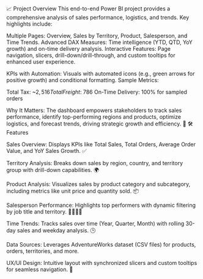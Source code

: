 📈 Project Overview
This end-to-end Power BI project provides a comprehensive analysis of sales performance, logistics, and trends. Key highlights include:

Multiple Pages: Overview, Sales by Territory, Product, Salesperson, and Time Trends.
Advanced DAX Measures: Time intelligence (YTD, QTD, YoY growth) and on-time delivery analysis.
Interactive Features: Page navigation, slicers, drill-down/drill-through, and custom tooltips for enhanced user experience.

KPIs with Automation: Visuals with automated icons (e.g., green arrows for positive growth) and conditional formatting.
Sample Metrics:

Total Tax: ~$2,516
Total Freight: ~$786
On-Time Delivery: 100% for sampled orders



Why It Matters: The dashboard empowers stakeholders to track sales performance, identify top-performing regions and products, optimize logistics, and forecast trends, driving strategic growth and efficiency. 🚀
🛠️ Features

Sales Overview: Displays KPIs like Total Sales, Total Orders, Average Order Value, and YoY Sales Growth. ✅

Territory Analysis: Breaks down sales by region, country, and territory group with drill-down capabilities. 🌍

Product Analysis: Visualizes sales by product category and subcategory, including metrics like unit price and quantity sold. 📦

Salesperson Performance: Highlights top performers with dynamic filtering by job title and territory. 👩‍💼👨‍💼

Time Trends: Tracks sales over time (Year, Quarter, Month) with rolling 30-day sales and weekday analysis. 🕒

Data Sources: Leverages AdventureWorks dataset (CSV files) for products, orders, territories, and more.

UX/UI Design: Intuitive layout with synchronized slicers and custom tooltips for seamless navigation. 🎨
